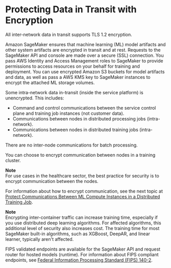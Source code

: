 # Protecting Data in Transit with Encryption<a name="encryption-in-transit"></a>

All inter\-network data in transit supports TLS 1\.2 encryption\.

Amazon SageMaker ensures that machine learning \(ML\) model artifacts and other system artifacts are encrypted in transit and at rest\. Requests to the SageMaker API and console are made over a secure \(SSL\) connection\. You pass AWS Identity and Access Management roles to SageMaker to provide permissions to access resources on your behalf for training and deployment\. You can use encrypted Amazon S3 buckets for model artifacts and data, as well as pass a AWS KMS key to SageMaker instances to encrypt the attached ML storage volumes\.

Some intra\-network data in\-transit \(inside the service platform\) is unencrypted\. This includes:
+ Command and control communications between the service control plane and training job instances \(not customer data\)\.
+ Communications between nodes in distributed processing jobs \(intra\-network\)\.
+ Communications between nodes in distributed training jobs \(intra\-network\)\.

There are no inter\-node communications for batch processing\.

You can choose to encrypt communication between nodes in a training cluster\. 

**Note**  
For use cases in the healthcare sector, the best practice for security is to encrypt communication between the nodes\.

For information about how to encrypt communication, see the next topic at [Protect Communications Between ML Compute Instances in a Distributed Training Job](train-encrypt.md)\. 

**Note**  
Encrypting inter\-container traffic can increase training time, especially if you use distributed deep learning algorithms\. For affected algorithms, this additional level of security also increases cost\. The training time for most SageMaker built\-in algorithms, such as XGBoost, DeepAR, and linear learner, typically aren't affected\.

FIPS validated endpoints are available for the SageMaker API and request router for hosted models \(runtime\)\. For information about FIPS compliant endpoints, see [Federal Information Processing Standard \(FIPS\) 140\-2](https://aws.amazon.com/compliance/fips/)\. 